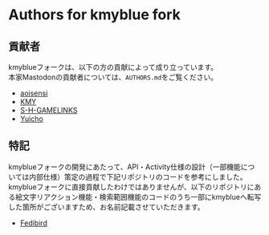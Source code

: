 # Authors for kmyblue fork

## 貢献者

kmyblueフォークは、以下の方の貢献によって成り立っています。  
本家Mastodonの貢献者については、`AUTHORS.md`をご覧ください。

- [aoisensi](https://github.com/aoisensi)
- [KMY](https://github.com/kmycode)
- [S-H-GAMELINKS](https://github.com/S-H-GAMELINKS)
- [Yuicho](https://github.com/yuicho)

## 特記

kmyblueフォークの開発にあたって、API・Activity仕様の設計（一部機能については内部仕様）策定の過程で下記リポジトリのコードを参考にしました。  
kmyblueフォークに直接貢献したわけではありませんが、以下のリポジトリにある絵文字リアクション機能・検索範囲機能のコードのうち一部にkmyblueへ転写した箇所がございますため、お名前記載させていただきます。

- [Fedibird](https://github.com/fedibird/mastodon)

